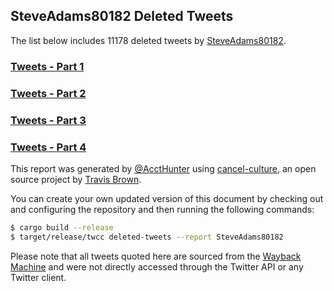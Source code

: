 ## SteveAdams80182 Deleted Tweets
The list below includes 11178 deleted tweets by
[SteveAdams80182](https://twitter.com/SteveAdams80182).

### [Tweets - Part 1](Accounts/SteveAdams80182-202208191715-deleted-part1.md)  
### [Tweets - Part 2](Accounts/SteveAdams80182-202208191715-deleted-part2.md)  
### [Tweets - Part 3](Accounts/SteveAdams80182-202208191715-deleted-part3.md)  
### [Tweets - Part 4](Accounts/SteveAdams80182-202208191715-deleted-part4.md)  


This report was generated by [@AcctHunter](https://twitter.com/accthunter) using [cancel-culture](https://github.com/travisbrown/cancel-culture),
an open source project by [Travis Brown](https://twitter.com/travisbrown).

You can create your own updated version of this document by checking out and configuring the
repository and then running the following commands:

```bash
$ cargo build --release
$ target/release/twcc deleted-tweets --report SteveAdams80182
```

Please note that all tweets quoted here are sourced from the
[Wayback Machine](https://web.archive.org) and were not directly accessed through the Twitter API or
any Twitter client.

